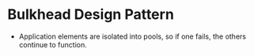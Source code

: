 # Bulkhead Design Pattern

- Application elements are isolated into pools, so if one fails, the others continue to function.
